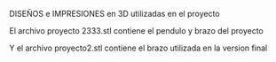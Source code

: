 DISEÑOS e IMPRESIONES en 3D utilizadas en el proyecto

El archivo proyecto 2333.stl contiene el pendulo y brazo del proyecto 

Y el archivo proyecto2.stl contiene el brazo utilizada en la version final
